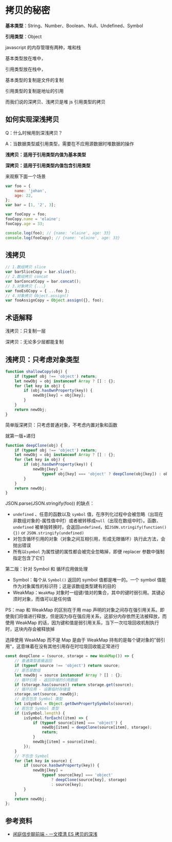 # 拷贝的秘密

**基本类型**：String、Number、Boolean、Null、Undefined、Symbol

**引用类型**：Object

javascript 的内存管理有两种，堆和栈

基本类型放在堆中，

引用类型放在栈中，

基本类型的复制是文件的复制

引用类型的复制是地址的引用

而我们说的深拷贝、浅拷贝是堆 js 引用类型的拷贝

## 如何实现深浅拷贝

Q：什么时候用到深浅拷贝？

A：当数据类型威引用类型，需要在不应用源数据时堆数据的操作

**浅拷贝：适用于引用类型内值为基本类型**

**深拷贝：适用于引用类型内值包含引用类型**

来观察下面一个场景

```javascript
var foo = {
    name: 'johan',
    age: 22,
};
var bar = [1, '2', 3];

var fooCopy = foo;
fooCopy.name = 'elaine';
fooCopy.age = 33;

console.log(foo); // {name: 'elaine', age: 33}
console.log(fooCopy); // {name: 'elaine', age: 33}
```

## 浅拷贝

```javascript
// 1.数组拷贝 slice
var barSliceCopy = bar.slice();
// 2.数组拷贝 concat
var barConcatCopy = bar.concat();
// 3.对象拷贝 {...}
var fooEs6Copy = { ...foo };
// 4.对象拷贝 Object.assign()
var fooAssignCopy = Object.assign({}, foo);
```

## 术语解释

浅拷贝：只复制一层

深拷贝：无论多少层都能复制

## 浅拷贝：只考虑对象类型

```javascript
function shallowCopy(obj) {
    if (typeof obj !== 'object') return;
    let newObj = obj instanceof Array ? [] : {};
    for (let key in obj) {
        if (obj.hasOwnProperty(key)) {
            newObj[key] = obj[key];
        }
    }
    return newObj;
}
```

简单版深拷贝：只考虑普通对象，不考虑内置对象和函数

就第一版+递归

```javascript
function deepClone(obj) {
    if (typeof obj !== 'object') return;
    let newObj = obj instanceof Array ? [] : {};
    for (let key in obj) {
        if (obj.hasOwnProperty(key)) {
            newObj[key] =
                typeof obj[key] === 'object' ? deepClone(obj[key]) : obj[key];
        }
    }
    return newObj;
}
```

JSON.parse(JSON.stringify(foo)) 的缺点：

-   `undefined` 、任意的函数以及 `symbol` 值，在序列化过程中会被忽略（出现在非数组对象的-属性值中时）或者被转移成`null`（出现在数组中时）。函数、`undefined` 被单独转换时，会返回`undefined`，如`JSON.stringify(function(){})` or `JSON.stringify(undefined)`
-   对包含循环引用的对象（对象之间互相引用，形成无限循环）执行此方法，会抛出错误
-   所有以`symbol` 为属性键的属性都会被完全忽略掉，即便 replacer 参数中强制指定包含了它们

第二版：针对 Symbol 和 循环应用做处理

-   Symbol：每个从 `Symbol()` 返回的 symbol 值都是唯一的。一个 symbol 值能作为对象属性的标识符；这是该数组类型建有的目的
-   WeakMap：`WeakMap` 对象时一组键/值对的集合，其中的键时弱引用。其键必须时对象，而值可以是任何值

PS：map 和 WeakMap 的区别在于用 map 声明的对象之间存在强引用关系。即使我们将值进行释放，但是因为存在强应用关系，这部分内存依然无法被释放，而使用 WeakMap 的话，因为键和值是弱引用关系，当下一次垃圾回收机制执行时，这块内存会被释放掉

选择使用 WeakMap 而不是 Map 是由于 WeakMap 持有的是每个键对象的”弱引用“，这意味着在没有其他引用存在时垃圾回收能正常进行

```javascript
const deepClone = (source, storage = new WeakMap()) => {
    // 普通类型直接返回
    if (typeof source !== 'object') return source;
    // 是否是数组
    let newObj = source instanceof Array ? [] : {};
    // 循环引用 - 返回存储的引用数据
    if (storage.has(source)) return storage.get(source);
    // 循环应用 - 设置临时存储值
    storage.set(source, newObj);
    // 是否包含 Symbol 类型
    let isSymbol = Object.getOwnPropertySymbols(source);
    // 若包含 Symbol 类型
    if (isSymbol.length) {
        isSymbol.forEach((item) => {
            if (typeof source[item] === 'object') {
                newObj[item] = deepClone(source[item], storage);
                return;
            }
            newObj[item] = source[item];
        });
    }
    // 不包含 Symbol
    for (let key in source) {
        if (source.hasOwnProperty(key)) {
            newObj[key] =
                typeof source[key] === 'object'
                    ? deepClone(source[key], storage)
                    : source[key];
        }
    }
    return newObj;
};
```

## 参考资料

-   [闲庭信步聊前端 - 一文摸清 ES 拷贝的深浅](https://zhuanlan.zhihu.com/p/338443023?utm_source=wechat_session&utm_medium=social&utm_oi=56197411504128)

